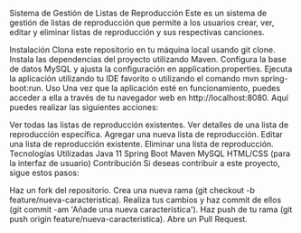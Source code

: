 Sistema de Gestión de Listas de Reproducción
Este es un sistema de gestión de listas de reproducción que permite a los usuarios crear, ver, editar y eliminar listas de reproducción y sus respectivas canciones.

Instalación
Clona este repositorio en tu máquina local usando git clone.
Instala las dependencias del proyecto utilizando Maven.
Configura la base de datos MySQL y ajusta la configuración en application.properties.
Ejecuta la aplicación utilizando tu IDE favorito o utilizando el comando mvn spring-boot:run.
Uso
Una vez que la aplicación esté en funcionamiento, puedes acceder a ella a través de tu navegador web en http://localhost:8080. Aquí puedes realizar las siguientes acciones:

Ver todas las listas de reproducción existentes.
Ver detalles de una lista de reproducción específica.
Agregar una nueva lista de reproducción.
Editar una lista de reproducción existente.
Eliminar una lista de reproducción.
Tecnologías Utilizadas
Java 11
Spring Boot
Maven
MySQL
HTML/CSS (para la interfaz de usuario)
Contribución
Si deseas contribuir a este proyecto, sigue estos pasos:

Haz un fork del repositorio.
Crea una nueva rama (git checkout -b feature/nueva-caracteristica).
Realiza tus cambios y haz commit de ellos (git commit -am 'Añade una nueva característica').
Haz push de tu rama (git push origin feature/nueva-caracteristica).
Abre un Pull Request.
